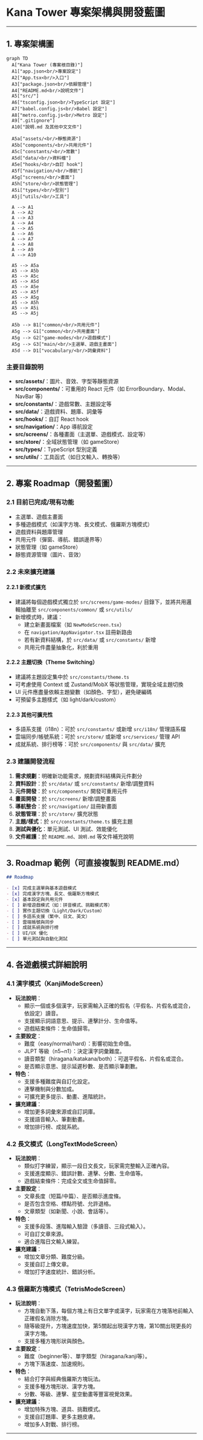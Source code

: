 # Kana Tower 專案架構與開發藍圖

---

## 1. 專案架構圖

```mermaid
graph TD
  A["Kana Tower (專案根目錄)"]
  A1["app.json<br/>專案設定"]
  A2["App.tsx<br/>入口"]
  A3["package.json<br/>依賴管理"]
  A4["README.md<br/>說明文件"]
  A5["src/"]
  A6["tsconfig.json<br/>TypeScript 設定"]
  A7["babel.config.js<br/>Babel 設定"]
  A8["metro.config.js<br/>Metro 設定"]
  A9[".gitignore"]
  A10["說明.md 及其他中文文件"]

  A5a["assets/<br/>靜態資源"]
  A5b["components/<br/>共用元件"]
  A5c["constants/<br/>常數"]
  A5d["data/<br/>資料檔"]
  A5e["hooks/<br/>自訂 hook"]
  A5f["navigation/<br/>導航"]
  A5g["screens/<br/>畫面"]
  A5h["store/<br/>狀態管理"]
  A5i["types/<br/>型別"]
  A5j["utils/<br/>工具"]

  A --> A1
  A --> A2
  A --> A3
  A --> A4
  A --> A5
  A --> A6
  A --> A7
  A --> A8
  A --> A9
  A --> A10

  A5 --> A5a
  A5 --> A5b
  A5 --> A5c
  A5 --> A5d
  A5 --> A5e
  A5 --> A5f
  A5 --> A5g
  A5 --> A5h
  A5 --> A5i
  A5 --> A5j

  A5b --> B1["common/<br/>共用元件"]
  A5g --> G1["common/<br/>共用畫面"]
  A5g --> G2["game-modes/<br/>遊戲模式"]
  A5g --> G3["main/<br/>主選單、遊戲主畫面"]
  A5d --> D1["vocabulary/<br/>詞彙資料"]
```

### 主要目錄說明

- **src/assets/**：圖片、音效、字型等靜態資源
- **src/components/**：可重用的 React 元件（如 ErrorBoundary、Modal、NavBar 等）
- **src/constants/**：遊戲常數、主題設定等
- **src/data/**：遊戲資料、題庫、詞彙等
- **src/hooks/**：自訂 React hook
- **src/navigation/**：App 導航設定
- **src/screens/**：各種畫面（主選單、遊戲模式、設定等）
- **src/store/**：全域狀態管理（如 gameStore）
- **src/types/**：TypeScript 型別定義
- **src/utils/**：工具函式（如日文輸入、轉換等）

---

## 2. 專案 Roadmap（開發藍圖）

### 2.1 目前已完成/現有功能

- 主選單、遊戲主畫面
- 多種遊戲模式（如漢字方塊、長文模式、俄羅斯方塊模式）
- 遊戲資料與題庫管理
- 共用元件（彈窗、導航、錯誤邊界等）
- 狀態管理（如 gameStore）
- 靜態資源管理（圖片、音效）

### 2.2 未來擴充建議

#### 2.2.1 新模式擴充

- 建議將每個遊戲模式獨立於 `src/screens/game-modes/` 目錄下，並將共用邏輯抽離至 `src/components/common/` 或 `src/utils/`
- 新增模式時，建議：
  - 建立新畫面檔案（如 `NewModeScreen.tsx`）
  - 在 `navigation/AppNavigator.tsx` 註冊新路由
  - 若有新資料結構，於 `src/data/` 或 `src/constants/` 新增
  - 共用元件盡量抽象化，利於重用

#### 2.2.2 主題切換（Theme Switching）

- 建議將主題設定集中於 `src/constants/theme.ts`
- 可考慮使用 Context 或 Zustand/MobX 等狀態管理，實現全域主題切換
- UI 元件應盡量依賴主題變數（如顏色、字型），避免硬編碼
- 可預留多主題樣式（如 light/dark/custom）

#### 2.2.3 其他可擴充性

- 多語系支援（i18n）：可於 `src/constants/` 或新增 `src/i18n/` 管理語系檔
- 雲端同步/帳號系統：可於 `src/store/` 或新增 `src/services/` 管理 API
- 成就系統、排行榜等：可於 `src/components/` 與 `src/data/` 擴充

### 2.3 建議開發流程

1. **需求規劃**：明確新功能需求，規劃資料結構與元件劃分
2. **資料設計**：於 `src/data/` 或 `src/constants/` 新增/調整資料
3. **元件開發**：於 `src/components/` 開發可重用元件
4. **畫面開發**：於 `src/screens/` 新增/調整畫面
5. **導航整合**：於 `src/navigation/` 註冊新畫面
6. **狀態管理**：於 `src/store/` 擴充狀態
7. **主題/樣式**：於 `src/constants/theme.ts` 擴充主題
8. **測試與優化**：單元測試、UI 測試、效能優化
9. **文件維護**：於 `README.md`、`說明.md` 等文件補充說明

---

## 3. Roadmap 範例（可直接複製到 README.md）

```markdown
## Roadmap

- [x] 完成主選單與基本遊戲模式
- [x] 完成漢字方塊、長文、俄羅斯方塊模式
- [x] 基本設定與共用元件
- [ ] 新增遊戲模式（如：拼音模式、挑戰模式等）
- [ ] 實作主題切換（Light/Dark/Custom）
- [ ] 多語系支援（繁中、日文、英文）
- [ ] 雲端帳號與同步
- [ ] 成就系統與排行榜
- [ ] UI/UX 優化
- [ ] 單元測試與自動化測試
```

---

## 4. 各遊戲模式詳細說明

### 4.1 漢字模式（KanjiModeScreen）

- **玩法說明**：
  - 顯示一個或多個漢字，玩家需輸入正確的假名（平假名、片假名或混合，依設定）讀音。
  - 支援顯示詞語意思、提示、連擊計分、生命值等。
  - 遊戲結束條件：生命值歸零。
- **主要設定**：
  - 難度（easy/normal/hard）：影響初始生命值。
  - JLPT 等級（n5~n1）：決定漢字詞彙難度。
  - 讀音類型（hiragana/katakana/both）：可選平假名、片假名或混合。
  - 是否顯示意思、提示延遲秒數、是否顯示筆劃數。
- **特色**：
  - 支援多種難度與自訂化設定。
  - 連擊機制與分數加成。
  - 可擴充更多提示、動畫、進階統計。
- **擴充建議**：
  - 增加更多詞彙來源或自訂詞庫。
  - 支援語音輸入、筆劃動畫。
  - 增加排行榜、成就系統。

### 4.2 長文模式（LongTextModeScreen）

- **玩法說明**：
  - 類似打字練習，顯示一段日文長文，玩家需完整輸入正確內容。
  - 支援進度顯示、錯誤計數、連擊、分數、生命值等。
  - 遊戲結束條件：完成全文或生命值歸零。
- **主要設定**：
  - 文章長度（短篇/中篇）、是否顯示進度條。
  - 是否包含空格、標點符號、允許退格。
  - 文章類型（如新聞、小說、會話等）。
- **特色**：
  - 支援多段落、進階輸入驗證（多讀音、三段式輸入）。
  - 可自訂文章來源。
  - 適合進階日文輸入練習。
- **擴充建議**：
  - 增加文章分類、難度分級。
  - 支援自訂上傳文章。
  - 增加打字速度統計、錯誤分析。

### 4.3 俄羅斯方塊模式（TetrisModeScreen）

- **玩法說明**：
  - 方塊自動下落，每個方塊上有日文單字或漢字，玩家需在方塊落地前輸入正確假名消除方塊。
  - 隨等級提升，方塊速度加快，第5關起出現漢字方塊，第10關出現更長的漢字方塊。
  - 支援多種方塊形狀與顏色。
- **主要設定**：
  - 難度（beginner等）、單字類型（hiragana/kanji等）。
  - 方塊下落速度、加速規則。
- **特色**：
  - 結合打字與經典俄羅斯方塊玩法。
  - 支援多種方塊形狀、漢字方塊。
  - 分數、等級、連擊、星空動畫等豐富視覺效果。
- **擴充建議**：
  - 增加特殊方塊、道具、挑戰模式。
  - 支援自訂題庫、更多主題皮膚。
  - 增加多人對戰、排行榜。

--- 